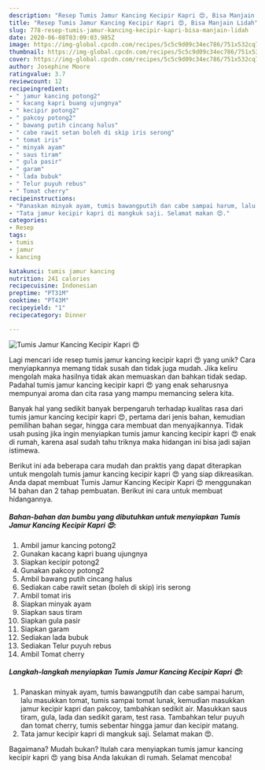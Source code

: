 ```yaml
---
description: "Resep Tumis Jamur Kancing Kecipir Kapri 😍, Bisa Manjain Lidah"
title: "Resep Tumis Jamur Kancing Kecipir Kapri 😍, Bisa Manjain Lidah"
slug: 778-resep-tumis-jamur-kancing-kecipir-kapri-bisa-manjain-lidah
date: 2020-06-08T03:09:03.985Z
image: https://img-global.cpcdn.com/recipes/5c5c9d09c34ec786/751x532cq70/tumis-jamur-kancing-kecipir-kapri-😍-foto-resep-utama.jpg
thumbnail: https://img-global.cpcdn.com/recipes/5c5c9d09c34ec786/751x532cq70/tumis-jamur-kancing-kecipir-kapri-😍-foto-resep-utama.jpg
cover: https://img-global.cpcdn.com/recipes/5c5c9d09c34ec786/751x532cq70/tumis-jamur-kancing-kecipir-kapri-😍-foto-resep-utama.jpg
author: Josephine Moore
ratingvalue: 3.7
reviewcount: 12
recipeingredient:
- " jamur kancing potong2"
- " kacang kapri buang ujungnya"
- " kecipir potong2"
- " pakcoy potong2"
- " bawang putih cincang halus"
- " cabe rawit setan boleh di skip iris serong"
- " tomat iris"
- " minyak ayam"
- " saus tiram"
- " gula pasir"
- " garam"
- " lada bubuk"
- " Telur puyuh rebus"
- " Tomat cherry"
recipeinstructions:
- "Panaskan minyak ayam, tumis bawangputih dan cabe sampai harum, lalu masukkan tomat, tumis sampai tomat lunak, kemudian masukkan jamur kecipir kapri dan pakcoy, tambahkan sedikit air. Masukkan saus tiram, gula, lada dan sedikit garam, test rasa. Tambahkan telur puyuh dan tomat cherry, tumis sebentar hingga jamur dan kecipir matang."
- "Tata jamur kecipir kapri di mangkuk saji. Selamat makan 😍."
categories:
- Resep
tags:
- tumis
- jamur
- kancing

katakunci: tumis jamur kancing 
nutrition: 241 calories
recipecuisine: Indonesian
preptime: "PT31M"
cooktime: "PT43M"
recipeyield: "1"
recipecategory: Dinner

---
```



![Tumis Jamur Kancing Kecipir Kapri 😍](https://img-global.cpcdn.com/recipes/5c5c9d09c34ec786/751x532cq70/tumis-jamur-kancing-kecipir-kapri-😍-foto-resep-utama.jpg)

Lagi mencari ide resep tumis jamur kancing kecipir kapri 😍 yang unik? Cara menyiapkannya memang tidak susah dan tidak juga mudah. Jika keliru mengolah maka hasilnya tidak akan memuaskan dan bahkan tidak sedap. Padahal tumis jamur kancing kecipir kapri 😍 yang enak seharusnya mempunyai aroma dan cita rasa yang mampu memancing selera kita.

Banyak hal yang sedikit banyak berpengaruh terhadap kualitas rasa dari tumis jamur kancing kecipir kapri 😍, pertama dari jenis bahan, kemudian pemilihan bahan segar, hingga cara membuat dan menyajikannya. Tidak usah pusing jika ingin menyiapkan tumis jamur kancing kecipir kapri 😍 enak di rumah, karena asal sudah tahu triknya maka hidangan ini bisa jadi sajian istimewa.




Berikut ini ada beberapa cara mudah dan praktis yang dapat diterapkan untuk mengolah tumis jamur kancing kecipir kapri 😍 yang siap dikreasikan. Anda dapat membuat Tumis Jamur Kancing Kecipir Kapri 😍 menggunakan 14 bahan dan 2 tahap pembuatan. Berikut ini cara untuk membuat hidangannya.

<!--inarticleads1-->

##### Bahan-bahan dan bumbu yang dibutuhkan untuk menyiapkan Tumis Jamur Kancing Kecipir Kapri 😍:

1. Ambil  jamur kancing potong2
1. Gunakan  kacang kapri buang ujungnya
1. Siapkan  kecipir potong2
1. Gunakan  pakcoy potong2
1. Ambil  bawang putih cincang halus
1. Sediakan  cabe rawit setan (boleh di skip) iris serong
1. Ambil  tomat iris
1. Siapkan  minyak ayam
1. Siapkan  saus tiram
1. Siapkan  gula pasir
1. Siapkan  garam
1. Sediakan  lada bubuk
1. Sediakan  Telur puyuh rebus
1. Ambil  Tomat cherry




<!--inarticleads2-->

##### Langkah-langkah menyiapkan Tumis Jamur Kancing Kecipir Kapri 😍:

1. Panaskan minyak ayam, tumis bawangputih dan cabe sampai harum, lalu masukkan tomat, tumis sampai tomat lunak, kemudian masukkan jamur kecipir kapri dan pakcoy, tambahkan sedikit air. Masukkan saus tiram, gula, lada dan sedikit garam, test rasa. Tambahkan telur puyuh dan tomat cherry, tumis sebentar hingga jamur dan kecipir matang.
1. Tata jamur kecipir kapri di mangkuk saji. Selamat makan 😍.




Bagaimana? Mudah bukan? Itulah cara menyiapkan tumis jamur kancing kecipir kapri 😍 yang bisa Anda lakukan di rumah. Selamat mencoba!
